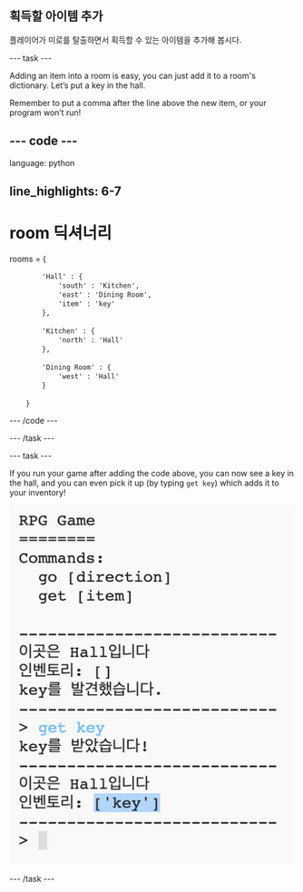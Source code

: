 ## 획득할 아이템 추가

플레이어가 미로를 탈출하면서 획득할 수 있는 아이템을 추가해 봅시다.

\--- task \---

Adding an item into a room is easy, you can just add it to a room's dictionary. Let’s put a key in the hall.

Remember to put a comma after the line above the new item, or your program won’t run!

## \--- code \---

language: python

## line_highlights: 6-7

# room 딕셔너리

rooms = {

            'Hall' : {
                'south' : 'Kitchen',
                'east' : 'Dining Room',
                'item' : 'key'
            },
    
            'Kitchen' : {
                'north' : 'Hall'
            },
    
            'Dining Room' : {
                'west' : 'Hall'
            }
    
        }
    

\--- /code \---

\--- /task \---

\--- task \---

If you run your game after adding the code above, you can now see a key in the hall, and you can even pick it up (by typing `get key`) which adds it to your inventory!

![screenshot](images/rpg-key-test.png)

\--- /task \---